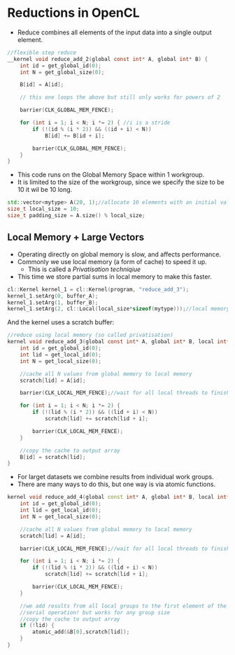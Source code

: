 # Reductions in OpenCL
- Reduce combines all elements of the input data into a single output element.
```c
//flexible step reduce 
__kernel void reduce_add_2(global const int* A, global int* B) {
	int id = get_global_id(0);
	int N = get_global_size(0);

	B[id] = A[id];

	// this one loops the above but still only works for powers of 2

	barrier(CLK_GLOBAL_MEM_FENCE);

	for (int i = 1; i < N; i *= 2) { //i is a stride
		if (!(id % (i * 2)) && ((id + i) < N)) 
			B[id] += B[id + i];

		barrier(CLK_GLOBAL_MEM_FENCE);
	}
}
```
- This code runs on the Global Memory Space within 1 workgroup. 
- It is limited to the size of the workgroup, since we specify the size to be 10 it wil be 10 long.
```cpp
std::vector<mytype> A(20, 1);//allocate 10 elements with an initial value 1 - their sum is 10 so it should be easy to check the results!
size_t local_size = 10;
size_t padding_size = A.size() % local_size;
```

## Local Memory + Large Vectors 
- Operating directly on global memory is slow, and affects performance. 
- Commonly we use local memory (a form of cache) to speed it up.
	- This is called a *Privatisation techniqiue* 
- This time we store partial sums in local memory to make this faster.
```cpp
cl::Kernel kernel_1 = cl::Kernel(program, "reduce_add_3");
kernel_1.setArg(0, buffer_A);
kernel_1.setArg(1, buffer_B);
kernel_1.setArg(2, cl::Local(local_size*sizeof(mytype)));//local memory size
```
And the kernel uses a scratch buffer:
```c
//reduce using local memory (so called privatisation)
kernel void reduce_add_3(global const int* A, global int* B, local int* scratch) {
	int id = get_global_id(0);
	int lid = get_local_id(0);
	int N = get_local_size(0);

	//cache all N values from global memory to local memory
	scratch[lid] = A[id];

	barrier(CLK_LOCAL_MEM_FENCE);//wait for all local threads to finish copying from global to local memory

	for (int i = 1; i < N; i *= 2) {
		if (!(lid % (i * 2)) && ((lid + i) < N)) 
			scratch[lid] += scratch[lid + i];

		barrier(CLK_LOCAL_MEM_FENCE);
	}

	//copy the cache to output array
	B[id] = scratch[lid];
}
```
- For larget datasets we combine results from individual work groups.
- There are many ways to do this, but one way is via atomic functions.
```cpp
kernel void reduce_add_4(global const int* A, global int* B, local int* scratch) {
	int id = get_global_id(0);
	int lid = get_local_id(0);
	int N = get_local_size(0);

	//cache all N values from global memory to local memory
	scratch[lid] = A[id];

	barrier(CLK_LOCAL_MEM_FENCE);//wait for all local threads to finish copying from global to local memory

	for (int i = 1; i < N; i *= 2) {
		if (!(lid % (i * 2)) && ((lid + i) < N)) 
			scratch[lid] += scratch[lid + i];

		barrier(CLK_LOCAL_MEM_FENCE);
	}

	//we add results from all local groups to the first element of the array
	//serial operation! but works for any group size
	//copy the cache to output array
	if (!lid) {
		atomic_add(&B[0],scratch[lid]);
	}
}
```
